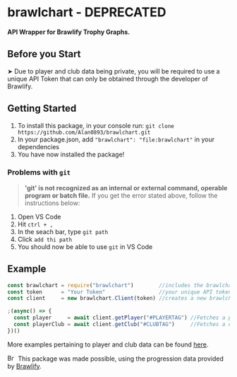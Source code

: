 # brawlchart - DEPRECATED
**API Wrapper for Brawlify Trophy Graphs.**

## Before you Start
➤ Due to player and club data being private, you will be required to use a unique API Token that can only be obtained through the developer of Brawlify.

## Getting Started
1. To install this package, in your console run: `git clone https://github.com/Alan0893/brawlchart.git` 
2. In your package.json, add `"brawlchart": "file:brawlchart"` in your dependencies
3. You have now installed the package!

### Problems with `git`
> **'git' is not recognized as an internal or external command, operable program or batch file.**
If you get the error stated above, follow the instructions below:
1. Open VS Code
2. Hit `ctrl + ,`
3. In the seach bar, type `git path`
4. Click `add thi path`
5. You should now be able to use `git` in VS Code

## Example
```javascript
const brawlchart = require("brawlchart")        //includes the brawlchart module
const token      = "Your Token"                 //your unique API token
const client     = new brawlchart.Client(token) //creates a new brawlchart Client

;(async() => {
  const player     = await client.getPlayer("#PLAYERTAG") //Fetches a player stats as given in the parameter  
  const playerClub = await client.getClub("#CLUBTAG")     //Fetches a club stats as given in the parameter
})()
```
More examples pertaining to player and club data can be found [here](https://github.com/Alan0893/brawlchart/blob/main/examples/test.js).

<img src="https://cdn.brawlify.com/front/Star.svg" height="15" width="20" alt="Brawlify"> This package was made possible, using the progression data provided by [Brawlify](https://brawlify.com/).
